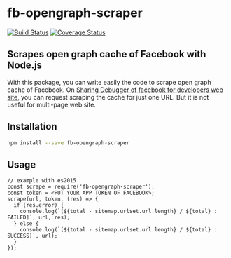 # fb-opengraph-scraper

[![Build Status](https://travis-ci.org/daisukenakahama/fb-opengraph-scraper.svg?branch=master)](https://travis-ci.org/daisukenakahama/fb-opengraph-scraper)
[![Coverage Status](https://coveralls.io/repos/github/daisukenakahama/fb-opengraph-scraper/badge.svg)](https://coveralls.io/github/daisukenakahama/fb-opengraph-scraper)

## Scrapes open graph cache of Facebook with Node.js

With this package, you can write easily the code to scrape open graph cache of Facebook. On [Sharing Debugger of facebook for developers web site](https://developers.facebook.com/tools/debug/), you can request scraping the cache for just one URL. But it is not useful for multi-page web site.

## Installation

```bash
npm install --save fb-opengraph-scraper
```

## Usage

```nodejs
// example with es2015
const scrape = require('fb-opengraph-scraper');
const token = <PUT YOUR APP TOKEN OF FACEBOOK>;
scrape(url, token, (res) => {
  if (res.error) {
    console.log(`[${total - sitemap.urlset.url.length} / ${total} : FAILED]`, url, res);
  } else {
    console.log(`[${total - sitemap.urlset.url.length} / ${total} : SUCCESS]`, url);
  }
});
```
